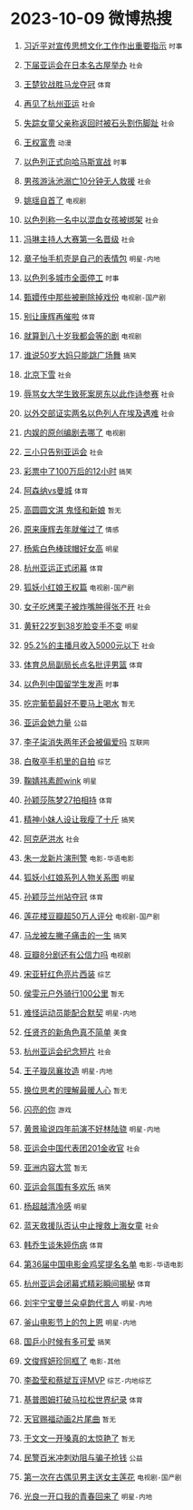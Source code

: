 # 2023-10-09 微博热搜 
1. [习近平对宣传思想文化工作作出重要指示](https://m.weibo.cn/search?containerid=100103type%3D1%26t%3D10%26q%3D%23%E4%B9%A0%E8%BF%91%E5%B9%B3%E5%AF%B9%E5%AE%A3%E4%BC%A0%E6%80%9D%E6%83%B3%E6%96%87%E5%8C%96%E5%B7%A5%E4%BD%9C%E4%BD%9C%E5%87%BA%E9%87%8D%E8%A6%81%E6%8C%87%E7%A4%BA%23&stream_entry_id=51&isnewpage=1&extparam=seat%3D1%26cate%3D10103%26q%3D%2523%25E4%25B9%25A0%25E8%25BF%2591%25E5%25B9%25B3%25E5%25AF%25B9%25E5%25AE%25A3%25E4%25BC%25A0%25E6%2580%259D%25E6%2583%25B3%25E6%2596%2587%25E5%258C%2596%25E5%25B7%25A5%25E4%25BD%259C%25E4%25BD%259C%25E5%2587%25BA%25E9%2587%258D%25E8%25A6%2581%25E6%258C%2587%25E7%25A4%25BA%2523%26dgr%3D0%26stream_entry_id%3D51%26pos%3D0%26c_type%3D51%26filter_type%3Drealtimehot%26display_time%3D1696799901%26pre_seqid%3D169679990126602715675) `时事` 

2. [下届亚运会在日本名古屋举办](https://m.weibo.cn/search?containerid=100103type%3D1%26t%3D10%26q%3D%23%E4%B8%8B%E5%B1%8A%E4%BA%9A%E8%BF%90%E4%BC%9A%E5%9C%A8%E6%97%A5%E6%9C%AC%E5%90%8D%E5%8F%A4%E5%B1%8B%E4%B8%BE%E5%8A%9E%23&stream_entry_id=31&isnewpage=1&extparam=seat%3D1%26band_rank%3D1%26lcate%3D5001%26c_type%3D31%26filter_type%3Drealtimehot%26stream_entry_id%3D31%26cate%3D5001%26flag%3D0%26dgr%3D0%26pos%3D0%26q%3D%2523%25E4%25B8%258B%25E5%25B1%258A%25E4%25BA%259A%25E8%25BF%2590%25E4%25BC%259A%25E5%259C%25A8%25E6%2597%25A5%25E6%259C%25AC%25E5%2590%258D%25E5%258F%25A4%25E5%25B1%258B%25E4%25B8%25BE%25E5%258A%259E%2523%26realpos%3D1%26display_time%3D1696799901%26pre_seqid%3D169679990126602715675) `社会` 

3. [王楚钦战胜马龙夺冠](https://m.weibo.cn/search?containerid=100103type%3D1%26t%3D10%26q%3D%23%E7%8E%8B%E6%A5%9A%E9%92%A6%E6%88%98%E8%83%9C%E9%A9%AC%E9%BE%99%E5%A4%BA%E5%86%A0%23&stream_entry_id=31&isnewpage=1&extparam=seat%3D1%26band_rank%3D2%26lcate%3D5001%26c_type%3D31%26filter_type%3Drealtimehot%26stream_entry_id%3D31%26cate%3D5001%26flag%3D16%26dgr%3D0%26pos%3D1%26q%3D%2523%25E7%258E%258B%25E6%25A5%259A%25E9%2592%25A6%25E6%2588%2598%25E8%2583%259C%25E9%25A9%25AC%25E9%25BE%2599%25E5%25A4%25BA%25E5%2586%25A0%2523%26realpos%3D2%26display_time%3D1696799901%26pre_seqid%3D169679990126602715675) `体育` 

4. [再见了杭州亚运](https://m.weibo.cn/search?containerid=100103type%3D1%26t%3D10%26q%3D%23%E5%86%8D%E8%A7%81%E4%BA%86%E6%9D%AD%E5%B7%9E%E4%BA%9A%E8%BF%90%23&stream_entry_id=31&isnewpage=1&extparam=seat%3D1%26band_rank%3D3%26lcate%3D5001%26c_type%3D31%26filter_type%3Drealtimehot%26stream_entry_id%3D31%26cate%3D5001%26flag%3D0%26dgr%3D0%26pos%3D2%26q%3D%2523%25E5%2586%258D%25E8%25A7%2581%25E4%25BA%2586%25E6%259D%25AD%25E5%25B7%259E%25E4%25BA%259A%25E8%25BF%2590%2523%26realpos%3D3%26display_time%3D1696799901%26pre_seqid%3D169679990126602715675) `社会` 

5. [失踪女童父亲称返回时被石头割伤脚趾](https://m.weibo.cn/search?containerid=100103type%3D1%26t%3D10%26q%3D%23%E5%A4%B1%E8%B8%AA%E5%A5%B3%E7%AB%A5%E7%88%B6%E4%BA%B2%E7%A7%B0%E8%BF%94%E5%9B%9E%E6%97%B6%E8%A2%AB%E7%9F%B3%E5%A4%B4%E5%89%B2%E4%BC%A4%E8%84%9A%E8%B6%BE%23&stream_entry_id=31&isnewpage=1&extparam=seat%3D1%26band_rank%3D4%26lcate%3D5001%26c_type%3D31%26filter_type%3Drealtimehot%26stream_entry_id%3D31%26cate%3D5001%26flag%3D2%26dgr%3D0%26pos%3D3%26q%3D%2523%25E5%25A4%25B1%25E8%25B8%25AA%25E5%25A5%25B3%25E7%25AB%25A5%25E7%2588%25B6%25E4%25BA%25B2%25E7%25A7%25B0%25E8%25BF%2594%25E5%259B%259E%25E6%2597%25B6%25E8%25A2%25AB%25E7%259F%25B3%25E5%25A4%25B4%25E5%2589%25B2%25E4%25BC%25A4%25E8%2584%259A%25E8%25B6%25BE%2523%26realpos%3D4%26display_time%3D1696799901%26pre_seqid%3D169679990126602715675) `社会` 

6. [王权富贵](https://m.weibo.cn/search?containerid=100103type%3D1%26t%3D10%26q%3D%E7%8E%8B%E6%9D%83%E5%AF%8C%E8%B4%B5&stream_entry_id=31&isnewpage=1&extparam=seat%3D1%26band_rank%3D5%26lcate%3D5001%26c_type%3D31%26filter_type%3Drealtimehot%26stream_entry_id%3D31%26cate%3D5001%26flag%3D16%26dgr%3D0%26pos%3D4%26q%3D%25E7%258E%258B%25E6%259D%2583%25E5%25AF%258C%25E8%25B4%25B5%26realpos%3D5%26display_time%3D1696799901%26pre_seqid%3D169679990126602715675) `动漫` 

7. [以色列正式向哈马斯宣战](https://m.weibo.cn/search?containerid=100103type%3D1%26t%3D10%26q%3D%23%E4%BB%A5%E8%89%B2%E5%88%97%E6%AD%A3%E5%BC%8F%E5%90%91%E5%93%88%E9%A9%AC%E6%96%AF%E5%AE%A3%E6%88%98%23&stream_entry_id=31&isnewpage=1&extparam=seat%3D1%26band_rank%3D6%26lcate%3D5001%26c_type%3D31%26filter_type%3Drealtimehot%26stream_entry_id%3D31%26cate%3D5001%26flag%3D2%26dgr%3D0%26pos%3D5%26q%3D%2523%25E4%25BB%25A5%25E8%2589%25B2%25E5%2588%2597%25E6%25AD%25A3%25E5%25BC%258F%25E5%2590%2591%25E5%2593%2588%25E9%25A9%25AC%25E6%2596%25AF%25E5%25AE%25A3%25E6%2588%2598%2523%26realpos%3D6%26display_time%3D1696799901%26pre_seqid%3D169679990126602715675) `时事` 

8. [男孩游泳池溺亡10分钟无人救援](https://m.weibo.cn/search?containerid=100103type%3D1%26t%3D10%26q%3D%23%E7%94%B7%E5%AD%A9%E6%B8%B8%E6%B3%B3%E6%B1%A0%E6%BA%BA%E4%BA%A110%E5%88%86%E9%92%9F%E6%97%A0%E4%BA%BA%E6%95%91%E6%8F%B4%23&stream_entry_id=31&isnewpage=1&extparam=seat%3D1%26band_rank%3D7%26lcate%3D5001%26c_type%3D31%26filter_type%3Drealtimehot%26stream_entry_id%3D31%26cate%3D5001%26flag%3D2%26dgr%3D0%26pos%3D6%26q%3D%2523%25E7%2594%25B7%25E5%25AD%25A9%25E6%25B8%25B8%25E6%25B3%25B3%25E6%25B1%25A0%25E6%25BA%25BA%25E4%25BA%25A110%25E5%2588%2586%25E9%2592%259F%25E6%2597%25A0%25E4%25BA%25BA%25E6%2595%2591%25E6%258F%25B4%2523%26realpos%3D7%26display_time%3D1696799901%26pre_seqid%3D169679990126602715675) `社会` 

9. [姚瑶自首了](https://m.weibo.cn/search?containerid=100103type%3D1%26t%3D10%26q%3D%23%E5%A7%9A%E7%91%B6%E8%87%AA%E9%A6%96%E4%BA%86%23&stream_entry_id=31&isnewpage=1&extparam=seat%3D1%26band_rank%3D8%26lcate%3D5001%26c_type%3D31%26filter_type%3Drealtimehot%26stream_entry_id%3D31%26cate%3D5001%26flag%3D2%26dgr%3D0%26pos%3D7%26q%3D%2523%25E5%25A7%259A%25E7%2591%25B6%25E8%2587%25AA%25E9%25A6%2596%25E4%25BA%2586%2523%26realpos%3D8%26display_time%3D1696799901%26pre_seqid%3D169679990126602715675) `电视剧` 

10. [以色列称一名中以混血女孩被绑架](https://m.weibo.cn/search?containerid=100103type%3D1%26t%3D10%26q%3D%23%E4%BB%A5%E8%89%B2%E5%88%97%E7%A7%B0%E4%B8%80%E5%90%8D%E4%B8%AD%E4%BB%A5%E6%B7%B7%E8%A1%80%E5%A5%B3%E5%AD%A9%E8%A2%AB%E7%BB%91%E6%9E%B6%23&stream_entry_id=31&isnewpage=1&extparam=seat%3D1%26band_rank%3D9%26lcate%3D5001%26c_type%3D31%26filter_type%3Drealtimehot%26stream_entry_id%3D31%26cate%3D5001%26flag%3D2%26dgr%3D0%26pos%3D8%26q%3D%2523%25E4%25BB%25A5%25E8%2589%25B2%25E5%2588%2597%25E7%25A7%25B0%25E4%25B8%2580%25E5%2590%258D%25E4%25B8%25AD%25E4%25BB%25A5%25E6%25B7%25B7%25E8%25A1%2580%25E5%25A5%25B3%25E5%25AD%25A9%25E8%25A2%25AB%25E7%25BB%2591%25E6%259E%25B6%2523%26realpos%3D9%26display_time%3D1696799901%26pre_seqid%3D169679990126602715675) `社会` 

11. [冯琳主持人大赛第一名晋级](https://m.weibo.cn/search?containerid=100103type%3D1%26t%3D10%26q%3D%23%E5%86%AF%E7%90%B3%E4%B8%BB%E6%8C%81%E4%BA%BA%E5%A4%A7%E8%B5%9B%E7%AC%AC%E4%B8%80%E5%90%8D%E6%99%8B%E7%BA%A7%23&stream_entry_id=31&isnewpage=1&extparam=seat%3D1%26band_rank%3D10%26lcate%3D5001%26c_type%3D31%26filter_type%3Drealtimehot%26stream_entry_id%3D31%26cate%3D5001%26flag%3D32768%26dgr%3D0%26pos%3D9%26q%3D%2523%25E5%2586%25AF%25E7%2590%25B3%25E4%25B8%25BB%25E6%258C%2581%25E4%25BA%25BA%25E5%25A4%25A7%25E8%25B5%259B%25E7%25AC%25AC%25E4%25B8%2580%25E5%2590%258D%25E6%2599%258B%25E7%25BA%25A7%2523%26realpos%3D10%26display_time%3D1696799901%26pre_seqid%3D169679990126602715675) `社会` 

12. [章子怡手机壳是自己的表情包](https://m.weibo.cn/search?containerid=100103type%3D1%26t%3D10%26q%3D%23%E7%AB%A0%E5%AD%90%E6%80%A1%E6%89%8B%E6%9C%BA%E5%A3%B3%E6%98%AF%E8%87%AA%E5%B7%B1%E7%9A%84%E8%A1%A8%E6%83%85%E5%8C%85%23&stream_entry_id=31&isnewpage=1&extparam=seat%3D1%26band_rank%3D11%26lcate%3D5001%26c_type%3D31%26filter_type%3Drealtimehot%26stream_entry_id%3D31%26cate%3D5001%26flag%3D2%26dgr%3D0%26pos%3D10%26q%3D%2523%25E7%25AB%25A0%25E5%25AD%2590%25E6%2580%25A1%25E6%2589%258B%25E6%259C%25BA%25E5%25A3%25B3%25E6%2598%25AF%25E8%2587%25AA%25E5%25B7%25B1%25E7%259A%2584%25E8%25A1%25A8%25E6%2583%2585%25E5%258C%2585%2523%26realpos%3D11%26display_time%3D1696799901%26pre_seqid%3D169679990126602715675) `明星-内地` 

13. [以色列多城市全面停工](https://m.weibo.cn/search?containerid=100103type%3D1%26t%3D10%26q%3D%23%E4%BB%A5%E8%89%B2%E5%88%97%E5%A4%9A%E5%9F%8E%E5%B8%82%E5%85%A8%E9%9D%A2%E5%81%9C%E5%B7%A5%23&stream_entry_id=31&isnewpage=1&extparam=seat%3D1%26band_rank%3D12%26lcate%3D5001%26c_type%3D31%26filter_type%3Drealtimehot%26stream_entry_id%3D31%26cate%3D5001%26flag%3D0%26dgr%3D0%26pos%3D11%26q%3D%2523%25E4%25BB%25A5%25E8%2589%25B2%25E5%2588%2597%25E5%25A4%259A%25E5%259F%258E%25E5%25B8%2582%25E5%2585%25A8%25E9%259D%25A2%25E5%2581%259C%25E5%25B7%25A5%2523%26realpos%3D12%26display_time%3D1696799901%26pre_seqid%3D169679990126602715675) `时事` 

14. [甄嬛传中那些被删除掉戏份](https://m.weibo.cn/search?containerid=100103type%3D1%26t%3D10%26q%3D%23%E7%94%84%E5%AC%9B%E4%BC%A0%E4%B8%AD%E9%82%A3%E4%BA%9B%E8%A2%AB%E5%88%A0%E9%99%A4%E6%8E%89%E6%88%8F%E4%BB%BD%23&stream_entry_id=31&isnewpage=1&extparam=seat%3D1%26band_rank%3D13%26lcate%3D5001%26c_type%3D31%26filter_type%3Drealtimehot%26stream_entry_id%3D31%26cate%3D5001%26flag%3D0%26dgr%3D0%26pos%3D12%26q%3D%2523%25E7%2594%2584%25E5%25AC%259B%25E4%25BC%25A0%25E4%25B8%25AD%25E9%2582%25A3%25E4%25BA%259B%25E8%25A2%25AB%25E5%2588%25A0%25E9%2599%25A4%25E6%258E%2589%25E6%2588%258F%25E4%25BB%25BD%2523%26realpos%3D13%26display_time%3D1696799901%26pre_seqid%3D169679990126602715675) `电视剧-国产剧` 

15. [别让康辉再催啦](https://m.weibo.cn/search?containerid=100103type%3D1%26t%3D10%26q%3D%23%E5%88%AB%E8%AE%A9%E5%BA%B7%E8%BE%89%E5%86%8D%E5%82%AC%E5%95%A6%23&stream_entry_id=31&isnewpage=1&extparam=seat%3D1%26band_rank%3D14%26lcate%3D5001%26c_type%3D31%26filter_type%3Drealtimehot%26stream_entry_id%3D31%26cate%3D5001%26flag%3D0%26dgr%3D0%26pos%3D13%26q%3D%2523%25E5%2588%25AB%25E8%25AE%25A9%25E5%25BA%25B7%25E8%25BE%2589%25E5%2586%258D%25E5%2582%25AC%25E5%2595%25A6%2523%26realpos%3D14%26display_time%3D1696799901%26pre_seqid%3D169679990126602715675) `体育` 

16. [就算到八十岁我都会等的剧](https://m.weibo.cn/search?containerid=100103type%3D1%26t%3D10%26q%3D%23%E5%B0%B1%E7%AE%97%E5%88%B0%E5%85%AB%E5%8D%81%E5%B2%81%E6%88%91%E9%83%BD%E4%BC%9A%E7%AD%89%E7%9A%84%E5%89%A7%23&stream_entry_id=31&isnewpage=1&extparam=seat%3D1%26band_rank%3D15%26lcate%3D5001%26c_type%3D31%26filter_type%3Drealtimehot%26stream_entry_id%3D31%26cate%3D5001%26flag%3D0%26dgr%3D0%26pos%3D14%26q%3D%2523%25E5%25B0%25B1%25E7%25AE%2597%25E5%2588%25B0%25E5%2585%25AB%25E5%258D%2581%25E5%25B2%2581%25E6%2588%2591%25E9%2583%25BD%25E4%25BC%259A%25E7%25AD%2589%25E7%259A%2584%25E5%2589%25A7%2523%26realpos%3D15%26display_time%3D1696799901%26pre_seqid%3D169679990126602715675) `电视剧` 

17. [谁说50岁大妈只能跳广场舞](https://m.weibo.cn/search?containerid=100103type%3D1%26t%3D10%26q%3D%23%E8%B0%81%E8%AF%B450%E5%B2%81%E5%A4%A7%E5%A6%88%E5%8F%AA%E8%83%BD%E8%B7%B3%E5%B9%BF%E5%9C%BA%E8%88%9E%23&stream_entry_id=31&isnewpage=1&extparam=seat%3D1%26band_rank%3D16%26lcate%3D5001%26c_type%3D31%26filter_type%3Drealtimehot%26stream_entry_id%3D31%26cate%3D5001%26flag%3D0%26dgr%3D0%26pos%3D15%26q%3D%2523%25E8%25B0%2581%25E8%25AF%25B450%25E5%25B2%2581%25E5%25A4%25A7%25E5%25A6%2588%25E5%258F%25AA%25E8%2583%25BD%25E8%25B7%25B3%25E5%25B9%25BF%25E5%259C%25BA%25E8%2588%259E%2523%26realpos%3D16%26display_time%3D1696799901%26pre_seqid%3D169679990126602715675) `搞笑` 

18. [北京下雪](https://m.weibo.cn/search?containerid=100103type%3D1%26t%3D10%26q%3D%E5%8C%97%E4%BA%AC%E4%B8%8B%E9%9B%AA&stream_entry_id=31&isnewpage=1&extparam=seat%3D1%26band_rank%3D17%26lcate%3D5001%26c_type%3D31%26filter_type%3Drealtimehot%26stream_entry_id%3D31%26cate%3D5001%26flag%3D0%26dgr%3D0%26pos%3D16%26q%3D%25E5%258C%2597%25E4%25BA%25AC%25E4%25B8%258B%25E9%259B%25AA%26realpos%3D17%26display_time%3D1696799901%26pre_seqid%3D169679990126602715675) `社会` 

19. [辱骂女大学生致死案房东以此作诗参赛](https://m.weibo.cn/search?containerid=100103type%3D1%26t%3D10%26q%3D%23%E8%BE%B1%E9%AA%82%E5%A5%B3%E5%A4%A7%E5%AD%A6%E7%94%9F%E8%87%B4%E6%AD%BB%E6%A1%88%E6%88%BF%E4%B8%9C%E4%BB%A5%E6%AD%A4%E4%BD%9C%E8%AF%97%E5%8F%82%E8%B5%9B%23&stream_entry_id=31&isnewpage=1&extparam=seat%3D1%26band_rank%3D18%26lcate%3D5001%26c_type%3D31%26filter_type%3Drealtimehot%26stream_entry_id%3D31%26cate%3D5001%26flag%3D0%26dgr%3D0%26pos%3D17%26q%3D%2523%25E8%25BE%25B1%25E9%25AA%2582%25E5%25A5%25B3%25E5%25A4%25A7%25E5%25AD%25A6%25E7%2594%259F%25E8%2587%25B4%25E6%25AD%25BB%25E6%25A1%2588%25E6%2588%25BF%25E4%25B8%259C%25E4%25BB%25A5%25E6%25AD%25A4%25E4%25BD%259C%25E8%25AF%2597%25E5%258F%2582%25E8%25B5%259B%2523%26realpos%3D18%26display_time%3D1696799901%26pre_seqid%3D169679990126602715675) `社会` 

20. [以外交部证实两名以色列人在埃及遇难](https://m.weibo.cn/search?containerid=100103type%3D1%26t%3D10%26q%3D%23%E4%BB%A5%E5%A4%96%E4%BA%A4%E9%83%A8%E8%AF%81%E5%AE%9E%E4%B8%A4%E5%90%8D%E4%BB%A5%E8%89%B2%E5%88%97%E4%BA%BA%E5%9C%A8%E5%9F%83%E5%8F%8A%E9%81%87%E9%9A%BE%23&stream_entry_id=31&isnewpage=1&extparam=seat%3D1%26band_rank%3D19%26lcate%3D5001%26c_type%3D31%26filter_type%3Drealtimehot%26stream_entry_id%3D31%26cate%3D5001%26flag%3D0%26dgr%3D0%26pos%3D18%26q%3D%2523%25E4%25BB%25A5%25E5%25A4%2596%25E4%25BA%25A4%25E9%2583%25A8%25E8%25AF%2581%25E5%25AE%259E%25E4%25B8%25A4%25E5%2590%258D%25E4%25BB%25A5%25E8%2589%25B2%25E5%2588%2597%25E4%25BA%25BA%25E5%259C%25A8%25E5%259F%2583%25E5%258F%258A%25E9%2581%2587%25E9%259A%25BE%2523%26realpos%3D19%26display_time%3D1696799901%26pre_seqid%3D169679990126602715675) `社会` 

21. [内娱的原创编剧去哪了](https://m.weibo.cn/search?containerid=100103type%3D1%26t%3D10%26q%3D%23%E5%86%85%E5%A8%B1%E7%9A%84%E5%8E%9F%E5%88%9B%E7%BC%96%E5%89%A7%E5%8E%BB%E5%93%AA%E4%BA%86%23&stream_entry_id=31&isnewpage=1&extparam=seat%3D1%26band_rank%3D20%26lcate%3D5001%26c_type%3D31%26filter_type%3Drealtimehot%26stream_entry_id%3D31%26cate%3D5001%26flag%3D0%26dgr%3D0%26pos%3D19%26q%3D%2523%25E5%2586%2585%25E5%25A8%25B1%25E7%259A%2584%25E5%258E%259F%25E5%2588%259B%25E7%25BC%2596%25E5%2589%25A7%25E5%258E%25BB%25E5%2593%25AA%25E4%25BA%2586%2523%26realpos%3D20%26display_time%3D1696799901%26pre_seqid%3D169679990126602715675) `电视剧` 

22. [三小只告别亚运会](https://m.weibo.cn/search?containerid=100103type%3D1%26t%3D10%26q%3D%23%E4%B8%89%E5%B0%8F%E5%8F%AA%E5%91%8A%E5%88%AB%E4%BA%9A%E8%BF%90%E4%BC%9A%23&stream_entry_id=31&isnewpage=1&extparam=seat%3D1%26band_rank%3D21%26lcate%3D5001%26c_type%3D31%26filter_type%3Drealtimehot%26stream_entry_id%3D31%26cate%3D5001%26flag%3D0%26dgr%3D0%26pos%3D20%26q%3D%2523%25E4%25B8%2589%25E5%25B0%258F%25E5%258F%25AA%25E5%2591%258A%25E5%2588%25AB%25E4%25BA%259A%25E8%25BF%2590%25E4%25BC%259A%2523%26realpos%3D21%26display_time%3D1696799901%26pre_seqid%3D169679990126602715675) `社会` 

23. [彩票中了100万后的12小时](https://m.weibo.cn/search?containerid=100103type%3D1%26t%3D10%26q%3D%23%E5%BD%A9%E7%A5%A8%E4%B8%AD%E4%BA%86100%E4%B8%87%E5%90%8E%E7%9A%8412%E5%B0%8F%E6%97%B6%23&stream_entry_id=31&isnewpage=1&extparam=seat%3D1%26band_rank%3D22%26lcate%3D5001%26c_type%3D31%26filter_type%3Drealtimehot%26stream_entry_id%3D31%26cate%3D5001%26flag%3D0%26dgr%3D0%26pos%3D21%26q%3D%2523%25E5%25BD%25A9%25E7%25A5%25A8%25E4%25B8%25AD%25E4%25BA%2586100%25E4%25B8%2587%25E5%2590%258E%25E7%259A%258412%25E5%25B0%258F%25E6%2597%25B6%2523%26realpos%3D22%26display_time%3D1696799901%26pre_seqid%3D169679990126602715675) `搞笑` 

24. [阿森纳vs曼城](https://m.weibo.cn/search?containerid=100103type%3D1%26t%3D10%26q%3D%23%E9%98%BF%E6%A3%AE%E7%BA%B3vs%E6%9B%BC%E5%9F%8E%23&stream_entry_id=31&isnewpage=1&extparam=seat%3D1%26band_rank%3D23%26lcate%3D5001%26c_type%3D31%26filter_type%3Drealtimehot%26stream_entry_id%3D31%26cate%3D5001%26flag%3D0%26dgr%3D0%26pos%3D22%26q%3D%2523%25E9%2598%25BF%25E6%25A3%25AE%25E7%25BA%25B3vs%25E6%259B%25BC%25E5%259F%258E%2523%26realpos%3D23%26display_time%3D1696799901%26pre_seqid%3D169679990126602715675) `体育` 

25. [高圆圆文淇 鬼怪和新娘](https://m.weibo.cn/search?containerid=100103type%3D1%26t%3D10%26q%3D%E9%AB%98%E5%9C%86%E5%9C%86%E6%96%87%E6%B7%87+%E9%AC%BC%E6%80%AA%E5%92%8C%E6%96%B0%E5%A8%98&stream_entry_id=31&isnewpage=1&extparam=seat%3D1%26band_rank%3D24%26lcate%3D5001%26c_type%3D31%26filter_type%3Drealtimehot%26stream_entry_id%3D31%26cate%3D5001%26flag%3D0%26dgr%3D0%26pos%3D23%26q%3D%25E9%25AB%2598%25E5%259C%2586%25E5%259C%2586%25E6%2596%2587%25E6%25B7%2587%2520%25E9%25AC%25BC%25E6%2580%25AA%25E5%2592%258C%25E6%2596%25B0%25E5%25A8%2598%26realpos%3D24%26display_time%3D1696799901%26pre_seqid%3D169679990126602715675) `暂无` 

26. [原来康辉去年就催过了](https://m.weibo.cn/search?containerid=100103type%3D1%26t%3D10%26q%3D%23%E5%8E%9F%E6%9D%A5%E5%BA%B7%E8%BE%89%E5%8E%BB%E5%B9%B4%E5%B0%B1%E5%82%AC%E8%BF%87%E4%BA%86%23&stream_entry_id=31&isnewpage=1&extparam=seat%3D1%26band_rank%3D25%26lcate%3D5001%26c_type%3D31%26filter_type%3Drealtimehot%26stream_entry_id%3D31%26cate%3D5001%26flag%3D0%26dgr%3D0%26pos%3D24%26q%3D%2523%25E5%258E%259F%25E6%259D%25A5%25E5%25BA%25B7%25E8%25BE%2589%25E5%258E%25BB%25E5%25B9%25B4%25E5%25B0%25B1%25E5%2582%25AC%25E8%25BF%2587%25E4%25BA%2586%2523%26realpos%3D25%26display_time%3D1696799901%26pre_seqid%3D169679990126602715675) `情感` 

27. [杨紫白色棒球帽好女高](https://m.weibo.cn/search?containerid=100103type%3D1%26t%3D10%26q%3D%23%E6%9D%A8%E7%B4%AB%E7%99%BD%E8%89%B2%E6%A3%92%E7%90%83%E5%B8%BD%E5%A5%BD%E5%A5%B3%E9%AB%98%23&stream_entry_id=31&isnewpage=1&extparam=seat%3D1%26band_rank%3D26%26lcate%3D5001%26c_type%3D31%26filter_type%3Drealtimehot%26stream_entry_id%3D31%26cate%3D5001%26flag%3D0%26dgr%3D0%26pos%3D25%26q%3D%2523%25E6%259D%25A8%25E7%25B4%25AB%25E7%2599%25BD%25E8%2589%25B2%25E6%25A3%2592%25E7%2590%2583%25E5%25B8%25BD%25E5%25A5%25BD%25E5%25A5%25B3%25E9%25AB%2598%2523%26realpos%3D26%26display_time%3D1696799901%26pre_seqid%3D169679990126602715675) `明星` 

28. [杭州亚运正式闭幕](https://m.weibo.cn/search?containerid=100103type%3D1%26t%3D10%26q%3D%23%E6%9D%AD%E5%B7%9E%E4%BA%9A%E8%BF%90%E6%AD%A3%E5%BC%8F%E9%97%AD%E5%B9%95%23&stream_entry_id=31&isnewpage=1&extparam=seat%3D1%26band_rank%3D27%26lcate%3D5001%26c_type%3D31%26filter_type%3Drealtimehot%26stream_entry_id%3D31%26cate%3D5001%26flag%3D0%26dgr%3D0%26pos%3D26%26q%3D%2523%25E6%259D%25AD%25E5%25B7%259E%25E4%25BA%259A%25E8%25BF%2590%25E6%25AD%25A3%25E5%25BC%258F%25E9%2597%25AD%25E5%25B9%2595%2523%26realpos%3D27%26display_time%3D1696799901%26pre_seqid%3D169679990126602715675) `体育` 

29. [狐妖小红娘王权篇](https://m.weibo.cn/search?containerid=100103type%3D1%26t%3D10%26q%3D%23%E7%8B%90%E5%A6%96%E5%B0%8F%E7%BA%A2%E5%A8%98%E7%8E%8B%E6%9D%83%E7%AF%87%23&stream_entry_id=31&isnewpage=1&extparam=seat%3D1%26band_rank%3D28%26lcate%3D5001%26c_type%3D31%26filter_type%3Drealtimehot%26stream_entry_id%3D31%26cate%3D5001%26flag%3D0%26dgr%3D0%26pos%3D27%26q%3D%2523%25E7%258B%2590%25E5%25A6%2596%25E5%25B0%258F%25E7%25BA%25A2%25E5%25A8%2598%25E7%258E%258B%25E6%259D%2583%25E7%25AF%2587%2523%26realpos%3D28%26display_time%3D1696799901%26pre_seqid%3D169679990126602715675) `电视剧-国产剧` 

30. [女子吃烤栗子被炸嘴肿得张不开](https://m.weibo.cn/search?containerid=100103type%3D1%26t%3D10%26q%3D%23%E5%A5%B3%E5%AD%90%E5%90%83%E7%83%A4%E6%A0%97%E5%AD%90%E8%A2%AB%E7%82%B8%E5%98%B4%E8%82%BF%E5%BE%97%E5%BC%A0%E4%B8%8D%E5%BC%80%23&stream_entry_id=31&isnewpage=1&extparam=seat%3D1%26band_rank%3D29%26lcate%3D5001%26c_type%3D31%26filter_type%3Drealtimehot%26stream_entry_id%3D31%26cate%3D5001%26flag%3D0%26dgr%3D0%26pos%3D28%26q%3D%2523%25E5%25A5%25B3%25E5%25AD%2590%25E5%2590%2583%25E7%2583%25A4%25E6%25A0%2597%25E5%25AD%2590%25E8%25A2%25AB%25E7%2582%25B8%25E5%2598%25B4%25E8%2582%25BF%25E5%25BE%2597%25E5%25BC%25A0%25E4%25B8%258D%25E5%25BC%2580%2523%26realpos%3D29%26display_time%3D1696799901%26pre_seqid%3D169679990126602715675) `社会` 

31. [黄轩22岁到38岁脸变手不变](https://m.weibo.cn/search?containerid=100103type%3D1%26t%3D10%26q%3D%23%E9%BB%84%E8%BD%A922%E5%B2%81%E5%88%B038%E5%B2%81%E8%84%B8%E5%8F%98%E6%89%8B%E4%B8%8D%E5%8F%98%23&stream_entry_id=31&isnewpage=1&extparam=seat%3D1%26band_rank%3D30%26lcate%3D5001%26c_type%3D31%26filter_type%3Drealtimehot%26stream_entry_id%3D31%26cate%3D5001%26flag%3D0%26dgr%3D0%26pos%3D29%26q%3D%2523%25E9%25BB%2584%25E8%25BD%25A922%25E5%25B2%2581%25E5%2588%25B038%25E5%25B2%2581%25E8%2584%25B8%25E5%258F%2598%25E6%2589%258B%25E4%25B8%258D%25E5%258F%2598%2523%26realpos%3D30%26display_time%3D1696799901%26pre_seqid%3D169679990126602715675) `明星` 

32. [95.2%的主播月收入5000元以下](https://m.weibo.cn/search?containerid=100103type%3D1%26t%3D10%26q%3D%2395.2%25%E7%9A%84%E4%B8%BB%E6%92%AD%E6%9C%88%E6%94%B6%E5%85%A55000%E5%85%83%E4%BB%A5%E4%B8%8B%23&stream_entry_id=31&isnewpage=1&extparam=seat%3D1%26band_rank%3D31%26lcate%3D5001%26c_type%3D31%26filter_type%3Drealtimehot%26stream_entry_id%3D31%26cate%3D5001%26flag%3D0%26dgr%3D0%26pos%3D30%26q%3D%252395.2%2525%25E7%259A%2584%25E4%25B8%25BB%25E6%2592%25AD%25E6%259C%2588%25E6%2594%25B6%25E5%2585%25A55000%25E5%2585%2583%25E4%25BB%25A5%25E4%25B8%258B%2523%26realpos%3D31%26display_time%3D1696799901%26pre_seqid%3D169679990126602715675) `社会` 

33. [体育总局副局长点名批评男篮](https://m.weibo.cn/search?containerid=100103type%3D1%26t%3D10%26q%3D%23%E4%BD%93%E8%82%B2%E6%80%BB%E5%B1%80%E5%89%AF%E5%B1%80%E9%95%BF%E7%82%B9%E5%90%8D%E6%89%B9%E8%AF%84%E7%94%B7%E7%AF%AE%23&stream_entry_id=31&isnewpage=1&extparam=seat%3D1%26band_rank%3D32%26lcate%3D5001%26c_type%3D31%26filter_type%3Drealtimehot%26stream_entry_id%3D31%26cate%3D5001%26flag%3D0%26dgr%3D0%26pos%3D31%26q%3D%2523%25E4%25BD%2593%25E8%2582%25B2%25E6%2580%25BB%25E5%25B1%2580%25E5%2589%25AF%25E5%25B1%2580%25E9%2595%25BF%25E7%2582%25B9%25E5%2590%258D%25E6%2589%25B9%25E8%25AF%2584%25E7%2594%25B7%25E7%25AF%25AE%2523%26realpos%3D32%26display_time%3D1696799901%26pre_seqid%3D169679990126602715675) `体育` 

34. [以色列中国留学生发声](https://m.weibo.cn/search?containerid=100103type%3D1%26t%3D10%26q%3D%23%E4%BB%A5%E8%89%B2%E5%88%97%E4%B8%AD%E5%9B%BD%E7%95%99%E5%AD%A6%E7%94%9F%E5%8F%91%E5%A3%B0%23&stream_entry_id=31&isnewpage=1&extparam=seat%3D1%26band_rank%3D33%26lcate%3D5001%26c_type%3D31%26filter_type%3Drealtimehot%26stream_entry_id%3D31%26cate%3D5001%26flag%3D0%26dgr%3D0%26pos%3D32%26q%3D%2523%25E4%25BB%25A5%25E8%2589%25B2%25E5%2588%2597%25E4%25B8%25AD%25E5%259B%25BD%25E7%2595%2599%25E5%25AD%25A6%25E7%2594%259F%25E5%258F%2591%25E5%25A3%25B0%2523%26realpos%3D33%26display_time%3D1696799901%26pre_seqid%3D169679990126602715675) `时事` 

35. [吃完葡萄最好不要马上喝水](https://m.weibo.cn/search?containerid=100103type%3D1%26t%3D10%26q%3D%E5%90%83%E5%AE%8C%E8%91%A1%E8%90%84%E6%9C%80%E5%A5%BD%E4%B8%8D%E8%A6%81%E9%A9%AC%E4%B8%8A%E5%96%9D%E6%B0%B4&stream_entry_id=31&isnewpage=1&extparam=seat%3D1%26band_rank%3D34%26lcate%3D5001%26c_type%3D31%26filter_type%3Drealtimehot%26stream_entry_id%3D31%26cate%3D5001%26flag%3D0%26dgr%3D0%26pos%3D33%26q%3D%25E5%2590%2583%25E5%25AE%258C%25E8%2591%25A1%25E8%2590%2584%25E6%259C%2580%25E5%25A5%25BD%25E4%25B8%258D%25E8%25A6%2581%25E9%25A9%25AC%25E4%25B8%258A%25E5%2596%259D%25E6%25B0%25B4%26realpos%3D34%26display_time%3D1696799901%26pre_seqid%3D169679990126602715675) `暂无` 

36. [亚运会她力量](https://m.weibo.cn/search?containerid=100103type%3D1%26t%3D10%26q%3D%23%E4%BA%9A%E8%BF%90%E4%BC%9A%E5%A5%B9%E5%8A%9B%E9%87%8F%23&stream_entry_id=31&isnewpage=1&extparam=seat%3D1%26band_rank%3D35%26lcate%3D5001%26c_type%3D31%26filter_type%3Drealtimehot%26stream_entry_id%3D31%26cate%3D5001%26flag%3D0%26dgr%3D0%26pos%3D34%26q%3D%2523%25E4%25BA%259A%25E8%25BF%2590%25E4%25BC%259A%25E5%25A5%25B9%25E5%258A%259B%25E9%2587%258F%2523%26realpos%3D35%26display_time%3D1696799901%26pre_seqid%3D169679990126602715675) `公益` 

37. [李子柒消失两年还会被偏爱吗](https://m.weibo.cn/search?containerid=100103type%3D1%26t%3D10%26q%3D%23%E6%9D%8E%E5%AD%90%E6%9F%92%E6%B6%88%E5%A4%B1%E4%B8%A4%E5%B9%B4%E8%BF%98%E4%BC%9A%E8%A2%AB%E5%81%8F%E7%88%B1%E5%90%97%23&stream_entry_id=31&isnewpage=1&extparam=seat%3D1%26band_rank%3D36%26lcate%3D5001%26c_type%3D31%26filter_type%3Drealtimehot%26stream_entry_id%3D31%26cate%3D5001%26flag%3D0%26dgr%3D0%26pos%3D35%26q%3D%2523%25E6%259D%258E%25E5%25AD%2590%25E6%259F%2592%25E6%25B6%2588%25E5%25A4%25B1%25E4%25B8%25A4%25E5%25B9%25B4%25E8%25BF%2598%25E4%25BC%259A%25E8%25A2%25AB%25E5%2581%258F%25E7%2588%25B1%25E5%2590%2597%2523%26realpos%3D36%26display_time%3D1696799901%26pre_seqid%3D169679990126602715675) `互联网` 

38. [白敬亭手机里的自拍](https://m.weibo.cn/search?containerid=100103type%3D1%26t%3D10%26q%3D%23%E7%99%BD%E6%95%AC%E4%BA%AD%E6%89%8B%E6%9C%BA%E9%87%8C%E7%9A%84%E8%87%AA%E6%8B%8D%23&stream_entry_id=31&isnewpage=1&extparam=seat%3D1%26band_rank%3D37%26lcate%3D5001%26c_type%3D31%26filter_type%3Drealtimehot%26stream_entry_id%3D31%26cate%3D5001%26flag%3D0%26dgr%3D0%26pos%3D36%26q%3D%2523%25E7%2599%25BD%25E6%2595%25AC%25E4%25BA%25AD%25E6%2589%258B%25E6%259C%25BA%25E9%2587%258C%25E7%259A%2584%25E8%2587%25AA%25E6%258B%258D%2523%26realpos%3D37%26display_time%3D1696799901%26pre_seqid%3D169679990126602715675) `综艺` 

39. [鞠婧祎素颜wink](https://m.weibo.cn/search?containerid=100103type%3D1%26t%3D10%26q%3D%23%E9%9E%A0%E5%A9%A7%E7%A5%8E%E7%B4%A0%E9%A2%9Cwink%23&stream_entry_id=31&isnewpage=1&extparam=seat%3D1%26band_rank%3D38%26lcate%3D5001%26c_type%3D31%26filter_type%3Drealtimehot%26stream_entry_id%3D31%26cate%3D5001%26flag%3D0%26dgr%3D0%26pos%3D37%26q%3D%2523%25E9%259E%25A0%25E5%25A9%25A7%25E7%25A5%258E%25E7%25B4%25A0%25E9%25A2%259Cwink%2523%26realpos%3D38%26display_time%3D1696799901%26pre_seqid%3D169679990126602715675) `明星` 

40. [孙颖莎陈梦27拍相持](https://m.weibo.cn/search?containerid=100103type%3D1%26t%3D10%26q%3D%23%E5%AD%99%E9%A2%96%E8%8E%8E%E9%99%88%E6%A2%A627%E6%8B%8D%E7%9B%B8%E6%8C%81%23&stream_entry_id=31&isnewpage=1&extparam=seat%3D1%26band_rank%3D39%26lcate%3D5001%26c_type%3D31%26filter_type%3Drealtimehot%26stream_entry_id%3D31%26cate%3D5001%26flag%3D0%26dgr%3D0%26pos%3D38%26q%3D%2523%25E5%25AD%2599%25E9%25A2%2596%25E8%258E%258E%25E9%2599%2588%25E6%25A2%25A627%25E6%258B%258D%25E7%259B%25B8%25E6%258C%2581%2523%26realpos%3D39%26display_time%3D1696799901%26pre_seqid%3D169679990126602715675) `体育` 

41. [精神小妹人设让我瘦了十斤](https://m.weibo.cn/search?containerid=100103type%3D1%26t%3D10%26q%3D%23%E7%B2%BE%E7%A5%9E%E5%B0%8F%E5%A6%B9%E4%BA%BA%E8%AE%BE%E8%AE%A9%E6%88%91%E7%98%A6%E4%BA%86%E5%8D%81%E6%96%A4%23&stream_entry_id=31&isnewpage=1&extparam=seat%3D1%26band_rank%3D40%26lcate%3D5001%26c_type%3D31%26filter_type%3Drealtimehot%26stream_entry_id%3D31%26cate%3D5001%26flag%3D0%26dgr%3D0%26pos%3D39%26q%3D%2523%25E7%25B2%25BE%25E7%25A5%259E%25E5%25B0%258F%25E5%25A6%25B9%25E4%25BA%25BA%25E8%25AE%25BE%25E8%25AE%25A9%25E6%2588%2591%25E7%2598%25A6%25E4%25BA%2586%25E5%258D%2581%25E6%2596%25A4%2523%26realpos%3D40%26display_time%3D1696799901%26pre_seqid%3D169679990126602715675) `搞笑` 

42. [阿克萨洪水](https://m.weibo.cn/search?containerid=100103type%3D1%26t%3D10%26q%3D%23%E9%98%BF%E5%85%8B%E8%90%A8%E6%B4%AA%E6%B0%B4%23&stream_entry_id=31&isnewpage=1&extparam=seat%3D1%26band_rank%3D41%26lcate%3D5001%26c_type%3D31%26filter_type%3Drealtimehot%26stream_entry_id%3D31%26cate%3D5001%26flag%3D0%26dgr%3D0%26pos%3D40%26q%3D%2523%25E9%2598%25BF%25E5%2585%258B%25E8%2590%25A8%25E6%25B4%25AA%25E6%25B0%25B4%2523%26realpos%3D41%26display_time%3D1696799901%26pre_seqid%3D169679990126602715675) `社会` 

43. [朱一龙新片演刑警](https://m.weibo.cn/search?containerid=100103type%3D1%26t%3D10%26q%3D%23%E6%9C%B1%E4%B8%80%E9%BE%99%E6%96%B0%E7%89%87%E6%BC%94%E5%88%91%E8%AD%A6%23&stream_entry_id=31&isnewpage=1&extparam=seat%3D1%26band_rank%3D42%26lcate%3D5001%26c_type%3D31%26filter_type%3Drealtimehot%26stream_entry_id%3D31%26cate%3D5001%26flag%3D1%26dgr%3D0%26pos%3D41%26q%3D%2523%25E6%259C%25B1%25E4%25B8%2580%25E9%25BE%2599%25E6%2596%25B0%25E7%2589%2587%25E6%25BC%2594%25E5%2588%2591%25E8%25AD%25A6%2523%26realpos%3D42%26display_time%3D1696799901%26pre_seqid%3D169679990126602715675) `电影-华语电影` 

44. [狐妖小红娘系列人物关系图](https://m.weibo.cn/search?containerid=100103type%3D1%26t%3D10%26q%3D%23%E7%8B%90%E5%A6%96%E5%B0%8F%E7%BA%A2%E5%A8%98%E7%B3%BB%E5%88%97%E4%BA%BA%E7%89%A9%E5%85%B3%E7%B3%BB%E5%9B%BE%23&stream_entry_id=31&isnewpage=1&extparam=seat%3D1%26band_rank%3D43%26lcate%3D5001%26c_type%3D31%26filter_type%3Drealtimehot%26stream_entry_id%3D31%26cate%3D5001%26flag%3D0%26dgr%3D0%26pos%3D42%26q%3D%2523%25E7%258B%2590%25E5%25A6%2596%25E5%25B0%258F%25E7%25BA%25A2%25E5%25A8%2598%25E7%25B3%25BB%25E5%2588%2597%25E4%25BA%25BA%25E7%2589%25A9%25E5%2585%25B3%25E7%25B3%25BB%25E5%259B%25BE%2523%26realpos%3D43%26display_time%3D1696799901%26pre_seqid%3D169679990126602715675) `明星` 

45. [孙颖莎兰州站夺冠](https://m.weibo.cn/search?containerid=100103type%3D1%26t%3D10%26q%3D%23%E5%AD%99%E9%A2%96%E8%8E%8E%E5%85%B0%E5%B7%9E%E7%AB%99%E5%A4%BA%E5%86%A0%23&stream_entry_id=31&isnewpage=1&extparam=seat%3D1%26band_rank%3D44%26lcate%3D5001%26c_type%3D31%26filter_type%3Drealtimehot%26stream_entry_id%3D31%26cate%3D5001%26flag%3D0%26dgr%3D0%26pos%3D43%26q%3D%2523%25E5%25AD%2599%25E9%25A2%2596%25E8%258E%258E%25E5%2585%25B0%25E5%25B7%259E%25E7%25AB%2599%25E5%25A4%25BA%25E5%2586%25A0%2523%26realpos%3D44%26display_time%3D1696799901%26pre_seqid%3D169679990126602715675) `体育` 

46. [莲花楼豆瓣超50万人评分](https://m.weibo.cn/search?containerid=100103type%3D1%26t%3D10%26q%3D%23%E8%8E%B2%E8%8A%B1%E6%A5%BC%E8%B1%86%E7%93%A3%E8%B6%8550%E4%B8%87%E4%BA%BA%E8%AF%84%E5%88%86%23&stream_entry_id=31&isnewpage=1&extparam=seat%3D1%26band_rank%3D45%26lcate%3D5001%26c_type%3D31%26filter_type%3Drealtimehot%26stream_entry_id%3D31%26cate%3D5001%26flag%3D0%26dgr%3D0%26pos%3D44%26q%3D%2523%25E8%258E%25B2%25E8%258A%25B1%25E6%25A5%25BC%25E8%25B1%2586%25E7%2593%25A3%25E8%25B6%258550%25E4%25B8%2587%25E4%25BA%25BA%25E8%25AF%2584%25E5%2588%2586%2523%26realpos%3D45%26display_time%3D1696799901%26pre_seqid%3D169679990126602715675) `电视剧-国产剧` 

47. [马龙被左撇子痛击的一生](https://m.weibo.cn/search?containerid=100103type%3D1%26t%3D10%26q%3D%23%E9%A9%AC%E9%BE%99%E8%A2%AB%E5%B7%A6%E6%92%87%E5%AD%90%E7%97%9B%E5%87%BB%E7%9A%84%E4%B8%80%E7%94%9F%23&stream_entry_id=31&isnewpage=1&extparam=seat%3D1%26band_rank%3D46%26lcate%3D5001%26c_type%3D31%26filter_type%3Drealtimehot%26stream_entry_id%3D31%26cate%3D5001%26flag%3D0%26dgr%3D0%26pos%3D45%26q%3D%2523%25E9%25A9%25AC%25E9%25BE%2599%25E8%25A2%25AB%25E5%25B7%25A6%25E6%2592%2587%25E5%25AD%2590%25E7%2597%259B%25E5%2587%25BB%25E7%259A%2584%25E4%25B8%2580%25E7%2594%259F%2523%26realpos%3D46%26display_time%3D1696799901%26pre_seqid%3D169679990126602715675) `搞笑` 

48. [豆瓣8分剧还有公信力吗](https://m.weibo.cn/search?containerid=100103type%3D1%26t%3D10%26q%3D%23%E8%B1%86%E7%93%A38%E5%88%86%E5%89%A7%E8%BF%98%E6%9C%89%E5%85%AC%E4%BF%A1%E5%8A%9B%E5%90%97%23&stream_entry_id=31&isnewpage=1&extparam=seat%3D1%26band_rank%3D47%26lcate%3D5001%26c_type%3D31%26filter_type%3Drealtimehot%26stream_entry_id%3D31%26cate%3D5001%26flag%3D0%26dgr%3D0%26pos%3D46%26q%3D%2523%25E8%25B1%2586%25E7%2593%25A38%25E5%2588%2586%25E5%2589%25A7%25E8%25BF%2598%25E6%259C%2589%25E5%2585%25AC%25E4%25BF%25A1%25E5%258A%259B%25E5%2590%2597%2523%26realpos%3D47%26display_time%3D1696799901%26pre_seqid%3D169679990126602715675) `电视剧` 

49. [宋亚轩红色亮片西装](https://m.weibo.cn/search?containerid=100103type%3D1%26t%3D10%26q%3D%23%E5%AE%8B%E4%BA%9A%E8%BD%A9%E7%BA%A2%E8%89%B2%E4%BA%AE%E7%89%87%E8%A5%BF%E8%A3%85%23&stream_entry_id=31&isnewpage=1&extparam=seat%3D1%26band_rank%3D48%26lcate%3D5001%26c_type%3D31%26filter_type%3Drealtimehot%26stream_entry_id%3D31%26cate%3D5001%26flag%3D0%26dgr%3D0%26pos%3D47%26q%3D%2523%25E5%25AE%258B%25E4%25BA%259A%25E8%25BD%25A9%25E7%25BA%25A2%25E8%2589%25B2%25E4%25BA%25AE%25E7%2589%2587%25E8%25A5%25BF%25E8%25A3%2585%2523%26realpos%3D48%26display_time%3D1696799901%26pre_seqid%3D169679990126602715675) `综艺` 

50. [侯雯元户外骑行100公里](https://m.weibo.cn/search?containerid=100103type%3D1%26t%3D10%26q%3D%23%E4%BE%AF%E9%9B%AF%E5%85%83%E6%88%B7%E5%A4%96%E9%AA%91%E8%A1%8C100%E5%85%AC%E9%87%8C%23&stream_entry_id=31&isnewpage=1&extparam=seat%3D1%26band_rank%3D49%26lcate%3D5001%26c_type%3D31%26filter_type%3Drealtimehot%26stream_entry_id%3D31%26cate%3D5001%26flag%3D0%26dgr%3D0%26pos%3D48%26q%3D%2523%25E4%25BE%25AF%25E9%259B%25AF%25E5%2585%2583%25E6%2588%25B7%25E5%25A4%2596%25E9%25AA%2591%25E8%25A1%258C100%25E5%2585%25AC%25E9%2587%258C%2523%26realpos%3D49%26display_time%3D1696799901%26pre_seqid%3D169679990126602715675) `暂无` 

51. [难怪运动员能配合默契](https://m.weibo.cn/search?containerid=100103type%3D1%26t%3D10%26q%3D%23%E9%9A%BE%E6%80%AA%E8%BF%90%E5%8A%A8%E5%91%98%E8%83%BD%E9%85%8D%E5%90%88%E9%BB%98%E5%A5%91%23&stream_entry_id=31&isnewpage=1&extparam=seat%3D1%26band_rank%3D50%26lcate%3D5001%26c_type%3D31%26filter_type%3Drealtimehot%26stream_entry_id%3D31%26cate%3D5001%26flag%3D1%26dgr%3D0%26pos%3D49%26q%3D%2523%25E9%259A%25BE%25E6%2580%25AA%25E8%25BF%2590%25E5%258A%25A8%25E5%2591%2598%25E8%2583%25BD%25E9%2585%258D%25E5%2590%2588%25E9%25BB%2598%25E5%25A5%2591%2523%26realpos%3D50%26display_time%3D1696799901%26pre_seqid%3D169679990126602715675) `明星-内地` 

52. [任贤齐的新角色真不简单](https://m.weibo.cn/search?containerid=100103type%3D1%26t%3D10%26q%3D%23%E4%BB%BB%E8%B4%A4%E9%BD%90%E7%9A%84%E6%96%B0%E8%A7%92%E8%89%B2%E7%9C%9F%E4%B8%8D%E7%AE%80%E5%8D%95%23&stream_entry_id=31&isnewpage=1&extparam=seat%3D1%26band_rank%3D4%26lcate%3D5001%26c_type%3D31%26filter_type%3Drealtimehot%26cate%3D5001%26q%3D%2523%25E4%25BB%25BB%25E8%25B4%25A4%25E9%25BD%2590%25E7%259A%2584%25E6%2596%25B0%25E8%25A7%2592%25E8%2589%25B2%25E7%259C%259F%25E4%25B8%258D%25E7%25AE%2580%25E5%258D%2595%2523%26dgr%3D0%26stream_entry_id%3D31%26pos%3D3%26adid%3D207305%26topic_ad%3D1%26is_ad_pos%3D1%26display_time%3D1696799846%26pre_seqid%3D169679984615001970475) `美食` 

53. [杭州亚运会纪念短片](https://m.weibo.cn/search?containerid=100103type%3D1%26t%3D10%26q%3D%23%E6%9D%AD%E5%B7%9E%E4%BA%9A%E8%BF%90%E4%BC%9A%E7%BA%AA%E5%BF%B5%E7%9F%AD%E7%89%87%23&stream_entry_id=51&isnewpage=1&extparam=seat%3D1%26q%3D%2523%25E6%259D%25AD%25E5%25B7%259E%25E4%25BA%259A%25E8%25BF%2590%25E4%25BC%259A%25E7%25BA%25AA%25E5%25BF%25B5%25E7%259F%25AD%25E7%2589%2587%2523%26dgr%3D0%26c_type%3D51%26filter_type%3Drealtimehot%26stream_entry_id%3D51%26cate%3D10103%26pos%3D0%26display_time%3D1696799792%26pre_seqid%3D169679979274002024145) `社会` 

54. [王子璇凤襄妆造](https://m.weibo.cn/search?containerid=100103type%3D1%26t%3D10%26q%3D%E7%8E%8B%E5%AD%90%E7%92%87%E5%87%A4%E8%A5%84%E5%A6%86%E9%80%A0&stream_entry_id=31&isnewpage=1&extparam=seat%3D1%26lcate%3D5001%26band_rank%3D49%26pos%3D48%26cate%3D5001%26flag%3D0%26dgr%3D0%26c_type%3D31%26filter_type%3Drealtimehot%26q%3D%25E7%258E%258B%25E5%25AD%2590%25E7%2592%2587%25E5%2587%25A4%25E8%25A5%2584%25E5%25A6%2586%25E9%2580%25A0%26stream_entry_id%3D31%26realpos%3D49%26display_time%3D1696799792%26pre_seqid%3D169679979274002024145) `明星-内地` 

55. [换位思考的理解最暖人心](https://m.weibo.cn/search?containerid=100103type%3D1%26t%3D10%26q%3D%E6%8D%A2%E4%BD%8D%E6%80%9D%E8%80%83%E7%9A%84%E7%90%86%E8%A7%A3%E6%9C%80%E6%9A%96%E4%BA%BA%E5%BF%83&stream_entry_id=31&isnewpage=1&extparam=seat%3D1%26band_rank%3D45%26lcate%3D5001%26c_type%3D31%26filter_type%3Drealtimehot%26stream_entry_id%3D31%26cate%3D5001%26flag%3D0%26dgr%3D0%26pos%3D44%26q%3D%25E6%258D%25A2%25E4%25BD%258D%25E6%2580%259D%25E8%2580%2583%25E7%259A%2584%25E7%2590%2586%25E8%25A7%25A3%25E6%259C%2580%25E6%259A%2596%25E4%25BA%25BA%25E5%25BF%2583%26realpos%3D45%26display_time%3D1696796529%26pre_seqid%3D1696796529029027162134) `暂无` 

56. [闪亮的你](https://m.weibo.cn/search?containerid=100103type%3D1%26t%3D10%26q%3D%E9%97%AA%E4%BA%AE%E7%9A%84%E4%BD%A0&stream_entry_id=31&isnewpage=1&extparam=seat%3D1%26band_rank%3D48%26lcate%3D5001%26c_type%3D31%26filter_type%3Drealtimehot%26stream_entry_id%3D31%26cate%3D5001%26flag%3D1%26dgr%3D0%26pos%3D47%26q%3D%25E9%2597%25AA%25E4%25BA%25AE%25E7%259A%2584%25E4%25BD%25A0%26realpos%3D48%26display_time%3D1696796529%26pre_seqid%3D1696796529029027162134) `游戏` 

57. [黄景瑜说四年前演不好林陆骁](https://m.weibo.cn/search?containerid=100103type%3D1%26t%3D10%26q%3D%23%E9%BB%84%E6%99%AF%E7%91%9C%E8%AF%B4%E5%9B%9B%E5%B9%B4%E5%89%8D%E6%BC%94%E4%B8%8D%E5%A5%BD%E6%9E%97%E9%99%86%E9%AA%81%23&stream_entry_id=31&isnewpage=1&extparam=seat%3D1%26band_rank%3D50%26lcate%3D5001%26c_type%3D31%26filter_type%3Drealtimehot%26stream_entry_id%3D31%26cate%3D5001%26flag%3D0%26dgr%3D0%26pos%3D49%26q%3D%2523%25E9%25BB%2584%25E6%2599%25AF%25E7%2591%259C%25E8%25AF%25B4%25E5%259B%259B%25E5%25B9%25B4%25E5%2589%258D%25E6%25BC%2594%25E4%25B8%258D%25E5%25A5%25BD%25E6%259E%2597%25E9%2599%2586%25E9%25AA%2581%2523%26realpos%3D50%26display_time%3D1696796529%26pre_seqid%3D1696796529029027162134) `明星-内地` 

58. [亚运会中国代表团201金收官](https://m.weibo.cn/search?containerid=100103type%3D1%26t%3D10%26q%3D%23%E4%BA%9A%E8%BF%90%E4%BC%9A%E4%B8%AD%E5%9B%BD%E4%BB%A3%E8%A1%A8%E5%9B%A2201%E9%87%91%E6%94%B6%E5%AE%98%23&stream_entry_id=51&isnewpage=1&extparam=seat%3D1%26cate%3D10103%26q%3D%2523%25E4%25BA%259A%25E8%25BF%2590%25E4%25BC%259A%25E4%25B8%25AD%25E5%259B%25BD%25E4%25BB%25A3%25E8%25A1%25A8%25E5%259B%25A2201%25E9%2587%2591%25E6%2594%25B6%25E5%25AE%2598%2523%26dgr%3D0%26stream_entry_id%3D51%26pos%3D0%26c_type%3D51%26filter_type%3Drealtimehot%26display_time%3D1696796404%26pre_seqid%3D169679640439508172159) `社会` 

59. [亚洲内容大赏](https://m.weibo.cn/search?containerid=100103type%3D1%26t%3D10%26q%3D%23%E4%BA%9A%E6%B4%B2%E5%86%85%E5%AE%B9%E5%A4%A7%E8%B5%8F%23&stream_entry_id=31&isnewpage=1&extparam=seat%3D1%26band_rank%3D47%26lcate%3D5001%26c_type%3D31%26filter_type%3Drealtimehot%26stream_entry_id%3D31%26cate%3D5001%26flag%3D1%26dgr%3D0%26pos%3D46%26q%3D%2523%25E4%25BA%259A%25E6%25B4%25B2%25E5%2586%2585%25E5%25AE%25B9%25E5%25A4%25A7%25E8%25B5%258F%2523%26realpos%3D47%26display_time%3D1696792655%26pre_seqid%3D169679265559201807196) `暂无` 

60. [亚运会氛围有多欢乐](https://m.weibo.cn/search?containerid=100103type%3D1%26t%3D10%26q%3D%23%E4%BA%9A%E8%BF%90%E4%BC%9A%E6%B0%9B%E5%9B%B4%E6%9C%89%E5%A4%9A%E6%AC%A2%E4%B9%90%23&stream_entry_id=31&isnewpage=1&extparam=seat%3D1%26band_rank%3D50%26lcate%3D5001%26c_type%3D31%26filter_type%3Drealtimehot%26stream_entry_id%3D31%26cate%3D5001%26flag%3D0%26dgr%3D0%26pos%3D49%26q%3D%2523%25E4%25BA%259A%25E8%25BF%2590%25E4%25BC%259A%25E6%25B0%259B%25E5%259B%25B4%25E6%259C%2589%25E5%25A4%259A%25E6%25AC%25A2%25E4%25B9%2590%2523%26realpos%3D50%26display_time%3D1696792596%26pre_seqid%3D1696792596326019710133) `搞笑` 

61. [杨超越清冷感](https://m.weibo.cn/search?containerid=100103type%3D1%26t%3D10%26q%3D%23%E6%9D%A8%E8%B6%85%E8%B6%8A%E6%B8%85%E5%86%B7%E6%84%9F%23&stream_entry_id=31&isnewpage=1&extparam=seat%3D1%26band_rank%3D50%26lcate%3D5001%26c_type%3D31%26filter_type%3Drealtimehot%26stream_entry_id%3D31%26cate%3D5001%26flag%3D0%26dgr%3D0%26pos%3D49%26q%3D%2523%25E6%259D%25A8%25E8%25B6%2585%25E8%25B6%258A%25E6%25B8%2585%25E5%2586%25B7%25E6%2584%259F%2523%26realpos%3D50%26display_time%3D1696792411%26pre_seqid%3D1696792411320017560178) `明星` 

62. [蓝天救援队否认中止搜救上海女童](https://m.weibo.cn/search?containerid=100103type%3D1%26t%3D10%26q%3D%23%E8%93%9D%E5%A4%A9%E6%95%91%E6%8F%B4%E9%98%9F%E5%90%A6%E8%AE%A4%E4%B8%AD%E6%AD%A2%E6%90%9C%E6%95%91%E4%B8%8A%E6%B5%B7%E5%A5%B3%E7%AB%A5%23&stream_entry_id=31&isnewpage=1&extparam=seat%3D1%26lcate%3D5001%26band_rank%3D7%26pos%3D6%26cate%3D5001%26is_ad_pos%3D1%26dgr%3D0%26c_type%3D31%26filter_type%3Drealtimehot%26adid%3D207275%26stream_entry_id%3D31%26q%3D%2523%25E8%2593%259D%25E5%25A4%25A9%25E6%2595%2591%25E6%258F%25B4%25E9%2598%259F%25E5%2590%25A6%25E8%25AE%25A4%25E4%25B8%25AD%25E6%25AD%25A2%25E6%2590%259C%25E6%2595%2591%25E4%25B8%258A%25E6%25B5%25B7%25E5%25A5%25B3%25E7%25AB%25A5%2523%26display_time%3D1696789496%26pre_seqid%3D1696789496499013073103) `社会` 

63. [韩乔生谈朱婷伤病](https://m.weibo.cn/search?containerid=100103type%3D1%26t%3D10%26q%3D%23%E9%9F%A9%E4%B9%94%E7%94%9F%E8%B0%88%E6%9C%B1%E5%A9%B7%E4%BC%A4%E7%97%85%23&stream_entry_id=31&isnewpage=1&extparam=seat%3D1%26lcate%3D5001%26band_rank%3D45%26pos%3D45%26cate%3D5001%26flag%3D1%26dgr%3D0%26c_type%3D31%26filter_type%3Drealtimehot%26q%3D%2523%25E9%259F%25A9%25E4%25B9%2594%25E7%2594%259F%25E8%25B0%2588%25E6%259C%25B1%25E5%25A9%25B7%25E4%25BC%25A4%25E7%2597%2585%2523%26stream_entry_id%3D31%26realpos%3D45%26display_time%3D1696789496%26pre_seqid%3D1696789496499013073103) `体育` 

64. [第36届中国电影金鸡奖提名名单](https://m.weibo.cn/search?containerid=100103type%3D1%26t%3D10%26q%3D%23%E7%AC%AC36%E5%B1%8A%E4%B8%AD%E5%9B%BD%E7%94%B5%E5%BD%B1%E9%87%91%E9%B8%A1%E5%A5%96%E6%8F%90%E5%90%8D%E5%90%8D%E5%8D%95%23&stream_entry_id=31&isnewpage=1&extparam=seat%3D1%26lcate%3D5001%26band_rank%3D48%26pos%3D48%26cate%3D5001%26flag%3D0%26dgr%3D0%26c_type%3D31%26filter_type%3Drealtimehot%26q%3D%2523%25E7%25AC%25AC36%25E5%25B1%258A%25E4%25B8%25AD%25E5%259B%25BD%25E7%2594%25B5%25E5%25BD%25B1%25E9%2587%2591%25E9%25B8%25A1%25E5%25A5%2596%25E6%258F%2590%25E5%2590%258D%25E5%2590%258D%25E5%258D%2595%2523%26stream_entry_id%3D31%26realpos%3D48%26display_time%3D1696789496%26pre_seqid%3D1696789496499013073103) `电影-华语电影` 

65. [杭州亚运会闭幕式精彩瞬间揭秘](https://m.weibo.cn/search?containerid=100103type%3D1%26t%3D10%26q%3D%23%E6%9D%AD%E5%B7%9E%E4%BA%9A%E8%BF%90%E4%BC%9A%E9%97%AD%E5%B9%95%E5%BC%8F%E7%B2%BE%E5%BD%A9%E7%9E%AC%E9%97%B4%E6%8F%AD%E7%A7%98%23&stream_entry_id=31&isnewpage=1&extparam=seat%3D1%26band_rank%3D3%26lcate%3D5001%26c_type%3D31%26filter_type%3Drealtimehot%26stream_entry_id%3D31%26cate%3D5001%26flag%3D0%26dgr%3D0%26pos%3D2%26q%3D%2523%25E6%259D%25AD%25E5%25B7%259E%25E4%25BA%259A%25E8%25BF%2590%25E4%25BC%259A%25E9%2597%25AD%25E5%25B9%2595%25E5%25BC%258F%25E7%25B2%25BE%25E5%25BD%25A9%25E7%259E%25AC%25E9%2597%25B4%25E6%258F%25AD%25E7%25A7%2598%2523%26realpos%3D3%26display_time%3D1696785474%26pre_seqid%3D169678547488802721357) `体育` 

66. [刘宇宁宝曼兰朵卓韵代言人](https://m.weibo.cn/search?containerid=100103type%3D1%26t%3D10%26q%3D%23%E5%88%98%E5%AE%87%E5%AE%81%E5%AE%9D%E6%9B%BC%E5%85%B0%E6%9C%B5%E5%8D%93%E9%9F%B5%E4%BB%A3%E8%A8%80%E4%BA%BA%23&stream_entry_id=31&isnewpage=1&extparam=seat%3D1%26band_rank%3D7%26lcate%3D5001%26c_type%3D31%26filter_type%3Drealtimehot%26cate%3D5001%26q%3D%2523%25E5%2588%2598%25E5%25AE%2587%25E5%25AE%2581%25E5%25AE%259D%25E6%259B%25BC%25E5%2585%25B0%25E6%259C%25B5%25E5%258D%2593%25E9%259F%25B5%25E4%25BB%25A3%25E8%25A8%2580%25E4%25BA%25BA%2523%26dgr%3D0%26stream_entry_id%3D31%26pos%3D6%26adid%3D207300%26topic_ad%3D1%26is_ad_pos%3D1%26display_time%3D1696785474%26pre_seqid%3D169678547488802721357) `明星-内地` 

67. [釜山电影节上的包上恩](https://m.weibo.cn/search?containerid=100103type%3D1%26t%3D10%26q%3D%23%E9%87%9C%E5%B1%B1%E7%94%B5%E5%BD%B1%E8%8A%82%E4%B8%8A%E7%9A%84%E5%8C%85%E4%B8%8A%E6%81%A9%23&stream_entry_id=31&isnewpage=1&extparam=seat%3D1%26band_rank%3D43%26lcate%3D5001%26c_type%3D31%26filter_type%3Drealtimehot%26stream_entry_id%3D31%26cate%3D5001%26flag%3D0%26dgr%3D0%26pos%3D43%26q%3D%2523%25E9%2587%259C%25E5%25B1%25B1%25E7%2594%25B5%25E5%25BD%25B1%25E8%258A%2582%25E4%25B8%258A%25E7%259A%2584%25E5%258C%2585%25E4%25B8%258A%25E6%2581%25A9%2523%26realpos%3D43%26display_time%3D1696785474%26pre_seqid%3D169678547488802721357) `明星-内地` 

68. [国乒小时候有多可爱](https://m.weibo.cn/search?containerid=100103type%3D1%26t%3D10%26q%3D%23%E5%9B%BD%E4%B9%92%E5%B0%8F%E6%97%B6%E5%80%99%E6%9C%89%E5%A4%9A%E5%8F%AF%E7%88%B1%23&stream_entry_id=31&isnewpage=1&extparam=seat%3D1%26band_rank%3D45%26lcate%3D5001%26c_type%3D31%26filter_type%3Drealtimehot%26stream_entry_id%3D31%26cate%3D5001%26flag%3D0%26dgr%3D0%26pos%3D45%26q%3D%2523%25E5%259B%25BD%25E4%25B9%2592%25E5%25B0%258F%25E6%2597%25B6%25E5%2580%2599%25E6%259C%2589%25E5%25A4%259A%25E5%258F%25AF%25E7%2588%25B1%2523%26realpos%3D45%26display_time%3D1696785474%26pre_seqid%3D169678547488802721357) `搞笑` 

69. [文俊辉妍珍同框了](https://m.weibo.cn/search?containerid=100103type%3D1%26t%3D10%26q%3D%23%E6%96%87%E4%BF%8A%E8%BE%89%E5%A6%8D%E7%8F%8D%E5%90%8C%E6%A1%86%E4%BA%86%23&stream_entry_id=31&isnewpage=1&extparam=seat%3D1%26band_rank%3D49%26lcate%3D5001%26c_type%3D31%26filter_type%3Drealtimehot%26stream_entry_id%3D31%26cate%3D5001%26flag%3D0%26dgr%3D0%26pos%3D49%26q%3D%2523%25E6%2596%2587%25E4%25BF%258A%25E8%25BE%2589%25E5%25A6%258D%25E7%258F%258D%25E5%2590%258C%25E6%25A1%2586%25E4%25BA%2586%2523%26realpos%3D49%26display_time%3D1696785474%26pre_seqid%3D169678547488802721357) `电影-其他` 

70. [李盈莹和蔡斌互评MVP](https://m.weibo.cn/search?containerid=100103type%3D1%26t%3D10%26q%3D%23%E6%9D%8E%E7%9B%88%E8%8E%B9%E5%92%8C%E8%94%A1%E6%96%8C%E4%BA%92%E8%AF%84MVP%23&stream_entry_id=31&isnewpage=1&extparam=seat%3D1%26band_rank%3D50%26lcate%3D5001%26c_type%3D31%26filter_type%3Drealtimehot%26stream_entry_id%3D31%26cate%3D5001%26flag%3D0%26dgr%3D0%26pos%3D49%26q%3D%2523%25E6%259D%258E%25E7%259B%2588%25E8%258E%25B9%25E5%2592%258C%25E8%2594%25A1%25E6%2596%258C%25E4%25BA%2592%25E8%25AF%2584MVP%2523%26realpos%3D50%26display_time%3D1696785431%26pre_seqid%3D1696785431826027170145) `综艺-内地综艺` 

71. [基普图姆打破马拉松世界纪录](https://m.weibo.cn/search?containerid=100103type%3D1%26t%3D10%26q%3D%23%E5%9F%BA%E6%99%AE%E5%9B%BE%E5%A7%86%E6%89%93%E7%A0%B4%E9%A9%AC%E6%8B%89%E6%9D%BE%E4%B8%96%E7%95%8C%E7%BA%AA%E5%BD%95%23&stream_entry_id=31&isnewpage=1&extparam=seat%3D1%26dgr%3D0%26c_type%3D31%26q%3D%2523%25E5%259F%25BA%25E6%2599%25AE%25E5%259B%25BE%25E5%25A7%2586%25E6%2589%2593%25E7%25A0%25B4%25E9%25A9%25AC%25E6%258B%2589%25E6%259D%25BE%25E4%25B8%2596%25E7%2595%258C%25E7%25BA%25AA%25E5%25BD%2595%2523%26cate%3D5001%26flag%3D1%26stream_entry_id%3D31%26filter_type%3Drealtimehot%26pos%3D26%26realpos%3D26%26band_rank%3D26%26lcate%3D5001%26display_time%3D1696782307%26pre_seqid%3D169678230762802733316) `体育` 

72. [天官赐福动画2片尾曲](https://m.weibo.cn/search?containerid=100103type%3D1%26t%3D10%26q%3D%E5%A4%A9%E5%AE%98%E8%B5%90%E7%A6%8F%E5%8A%A8%E7%94%BB2%E7%89%87%E5%B0%BE%E6%9B%B2&stream_entry_id=31&isnewpage=1&extparam=seat%3D1%26dgr%3D0%26c_type%3D31%26q%3D%25E5%25A4%25A9%25E5%25AE%2598%25E8%25B5%2590%25E7%25A6%258F%25E5%258A%25A8%25E7%2594%25BB2%25E7%2589%2587%25E5%25B0%25BE%25E6%259B%25B2%26cate%3D5001%26flag%3D1%26stream_entry_id%3D31%26filter_type%3Drealtimehot%26pos%3D34%26realpos%3D34%26band_rank%3D34%26lcate%3D5001%26display_time%3D1696782307%26pre_seqid%3D169678230762802733316) `暂无` 

73. [于文文一开嗓真的太惊艳了](https://m.weibo.cn/search?containerid=100103type%3D1%26t%3D10%26q%3D%E4%BA%8E%E6%96%87%E6%96%87%E4%B8%80%E5%BC%80%E5%97%93%E7%9C%9F%E7%9A%84%E5%A4%AA%E6%83%8A%E8%89%B3%E4%BA%86&stream_entry_id=31&isnewpage=1&extparam=seat%3D1%26dgr%3D0%26c_type%3D31%26q%3D%25E4%25BA%258E%25E6%2596%2587%25E6%2596%2587%25E4%25B8%2580%25E5%25BC%2580%25E5%2597%2593%25E7%259C%259F%25E7%259A%2584%25E5%25A4%25AA%25E6%2583%258A%25E8%2589%25B3%25E4%25BA%2586%26cate%3D5001%26flag%3D0%26stream_entry_id%3D31%26filter_type%3Drealtimehot%26pos%3D41%26realpos%3D41%26band_rank%3D41%26lcate%3D5001%26display_time%3D1696782307%26pre_seqid%3D169678230762802733316) `暂无` 

74. [民警百米冲刺劝阻与骗子抢钱](https://m.weibo.cn/search?containerid=100103type%3D1%26t%3D10%26q%3D%23%E6%B0%91%E8%AD%A6%E7%99%BE%E7%B1%B3%E5%86%B2%E5%88%BA%E5%8A%9D%E9%98%BB%E4%B8%8E%E9%AA%97%E5%AD%90%E6%8A%A2%E9%92%B1%23&stream_entry_id=31&isnewpage=1&extparam=seat%3D1%26dgr%3D0%26c_type%3D31%26q%3D%2523%25E6%25B0%2591%25E8%25AD%25A6%25E7%2599%25BE%25E7%25B1%25B3%25E5%2586%25B2%25E5%2588%25BA%25E5%258A%259D%25E9%2598%25BB%25E4%25B8%258E%25E9%25AA%2597%25E5%25AD%2590%25E6%258A%25A2%25E9%2592%25B1%2523%26cate%3D5001%26flag%3D32768%26stream_entry_id%3D31%26filter_type%3Drealtimehot%26pos%3D44%26realpos%3D44%26band_rank%3D44%26lcate%3D5001%26display_time%3D1696782307%26pre_seqid%3D169678230762802733316) `公益` 

75. [第一次在古偶见男主送女主莲花](https://m.weibo.cn/search?containerid=100103type%3D1%26t%3D10%26q%3D%23%E7%AC%AC%E4%B8%80%E6%AC%A1%E5%9C%A8%E5%8F%A4%E5%81%B6%E8%A7%81%E7%94%B7%E4%B8%BB%E9%80%81%E5%A5%B3%E4%B8%BB%E8%8E%B2%E8%8A%B1%23&stream_entry_id=31&isnewpage=1&extparam=seat%3D1%26dgr%3D0%26c_type%3D31%26q%3D%2523%25E7%25AC%25AC%25E4%25B8%2580%25E6%25AC%25A1%25E5%259C%25A8%25E5%258F%25A4%25E5%2581%25B6%25E8%25A7%2581%25E7%2594%25B7%25E4%25B8%25BB%25E9%2580%2581%25E5%25A5%25B3%25E4%25B8%25BB%25E8%258E%25B2%25E8%258A%25B1%2523%26cate%3D5001%26flag%3D0%26stream_entry_id%3D31%26filter_type%3Drealtimehot%26pos%3D50%26realpos%3D50%26band_rank%3D50%26lcate%3D5001%26display_time%3D1696782307%26pre_seqid%3D169678230762802733316) `电视剧-国产剧` 

76. [光良一开口我的青春回来了](https://m.weibo.cn/search?containerid=100103type%3D1%26t%3D10%26q%3D%23%E5%85%89%E8%89%AF%E4%B8%80%E5%BC%80%E5%8F%A3%E6%88%91%E7%9A%84%E9%9D%92%E6%98%A5%E5%9B%9E%E6%9D%A5%E4%BA%86%23&stream_entry_id=31&isnewpage=1&extparam=seat%3D1%26lcate%3D5001%26band_rank%3D50%26pos%3D49%26cate%3D5001%26flag%3D0%26dgr%3D0%26c_type%3D31%26filter_type%3Drealtimehot%26q%3D%2523%25E5%2585%2589%25E8%2589%25AF%25E4%25B8%2580%25E5%25BC%2580%25E5%258F%25A3%25E6%2588%2591%25E7%259A%2584%25E9%259D%2592%25E6%2598%25A5%25E5%259B%259E%25E6%259D%25A5%25E4%25BA%2586%2523%26stream_entry_id%3D31%26realpos%3D50%26display_time%3D1696782094%26pre_seqid%3D169678209447606415201) `明星-内地` 
